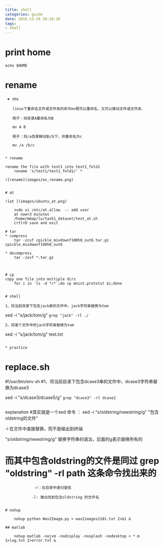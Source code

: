 ```yaml
---
title: shell
categories: guide
date: 2016-12-24 16:26:26
tags:
- shell
---
```


# print home 
```
echo $HOME
```

<!--more -->
# rename 
* mv
	```
	linux下重命名文件或文件夹的命令mv既可以重命名，又可以移动文件或文件夹.

	例子：将目录A重命名为B

	mv A B

	例子：将/a目录移动到/b下，并重命名为c

	mv /a /b/c
```

* rename

rename the file with test1 into test1_fold1
	rename 's/test1/test1_fold1/' *

![rename](images/ex_rename.png)


# at

![at ](images/ubuntu_at.png)
		
	sudo vi /etc/at.allow  -- add user
	at now+3 minutes
	/home/mmap/lu/task1_dataset/test_at.sh
	crtl+D save and exit

# tar
* compress
	tar -zcvf cpickle_mixdownf100h0_out6.tar.gz cpickle_mixdownf100h0_out6

* decompress
	tar -zxvf *.tar.gz	



# cp
copy one file into multiple dirs
	for i in `ls -d */*`;do cp mnist.prototxt $i;done


# shell

1、将当前目录下包含jack串的文件中，jack字符串替换为tom
```

sed -i "s/jack/tom/g" `grep "jack" -rl ./`
```
2、将某个文件中的jack字符串替换为tom
```
sed -i "s/jack/tom/g" test.txt
```

* practice

```
# replace.sh
#!/usr/bin/env sh
#1、将当前目录下包含dcase3串的文件中，dcase3字符串替换为dcase3

sed -i "s/dcase3/dcase5/g" `grep "dcase3" -rl dcase2`
```
```
explanation
#其实就是一个sed 命令  ：  sed -i "s/oldstring/newstring/g" "包含oldstring的文件"

 -i 在文件中直接替换，而不是输出到终端
 
  "s/oldstring/newstring/g"  替换字符串的语法，后面的g表示替换所有的

# 而其中包含oldstring的文件是同过 grep "oldstring" -rl  path 这条命令找出来的
                 -r：在目录中递归查找
 
                -l: 输出找到包含oldstring 的文件名

```

# nohup

	nohup python Wav2Image.py > wav2images1101.txt 2>&1 &

## matlab 

	nohup matlab -nojvm -nodisplay -nosplash -nodesktop < *.m 1>log.txt 2>error.txt &